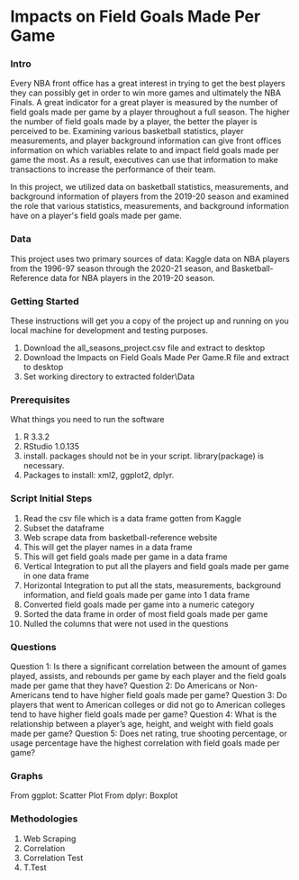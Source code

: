 # Impacts on Field Goals Made Per Game



### Intro
Every NBA front office has a great interest in trying to get the best players they can possibly get in order to win more games and ultimately the NBA Finals. A great indicator for a great player is measured by the number of field goals made per game by a player throughout a full season. The higher the number of field goals made by a player, the better the player is perceived to be. Examining various basketball statistics, player measurements, and player background information can give front offices information on which variables relate to and impact field goals made per game the most. As a result, executives can use that information to make transactions to increase the performance of their team.

In this project, we utilized data on basketball statistics, measurements, and background information of players from the 2019-20 season and examined the role that various statistics, measurements, and background information have on a player's field goals made per game. 


### Data
This project uses two primary sources of data: Kaggle data on NBA players from the 1996-97 season through the 2020-21 season, and Basketball-Reference data for NBA players in the 2019-20 season.


### Getting Started
These instructions will get you a copy of the project up and running on you local machine for development and testing purposes.
1. Download the all_seasons_project.csv file and extract to desktop
2. Download the Impacts on Field Goals Made Per Game.R file and extract to desktop
3. Set working directory to extracted folder\Data


### Prerequisites
What things you need to run the software
1. R 3.3.2
2. RStudio 1.0.135
3. install. packages should not be in your script. library(package) is necessary.
4. Packages to install: xml2, ggplot2, dplyr.


### Script Initial Steps
1. Read the csv file which is a data frame gotten from Kaggle
2. Subset the dataframe
3. Web scrape data from basketball-reference website
4. This will get the player names in a data frame
5. This will get field goals made per game in a data frame
6. Vertical Integration to put all the players and field goals made per game in one data frame
7. Horizontal Integration to put all the stats, measurements, background information, and field goals made per game into 1 data frame
8. Converted field goals made per game into a numeric category
9. Sorted the data frame in order of most field goals made per game
10. Nulled the columns that were not used in the questions


### Questions
Question 1: Is there a significant correlation between the amount of games played, assists, and rebounds per game by each player and the field goals made per game that they have?
Question 2: Do Americans or Non-Americans tend to have higher field goals made per game?
Question 3: Do players that went to American colleges or did not go to American colleges tend to have higher field goals made per game?
Question 4: What is the relationship between a player’s age, height, and weight with field goals made per game?
Question 5: Does net rating, true shooting percentage, or usage percentage have the highest correlation with field goals made per game?

### Graphs
From ggplot: Scatter Plot
From dplyr: Boxplot

### Methodologies
1. Web Scraping
2. Correlation
3. Correlation Test
4. T.Test
